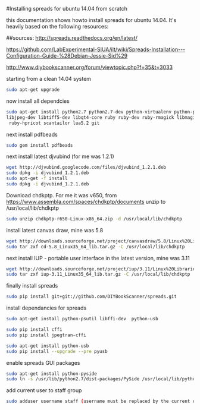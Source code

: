 #Installing spreads for ubuntu 14.04 from scratch

this documentation shows howto install spreads for ubuntu 14.04. It's heavily based on the following resources:

##sources:
http://spreads.readthedocs.org/en/latest/

https://github.com/LabExperimental-SIUA/ilt/wiki/Spreads-Installation---Configuration-Guide-%28Debian-Jessie-Sid%29

http://www.diybookscanner.org/forum/viewtopic.php?f=35&t=3033


starting from a clean 14.04 system

```bash
sudo apt-get upgrade	
```


now install all dependcies

```bash
sudo apt-get install python2.7 python2.7-dev python-virtualenv python-pip libusb-dev\
libjpeg-dev libtiff5-dev libqt4-core ruby ruby-dev ruby-rmagick libmagickwand-dev\
 ruby-hpricot scantailor lua5.2 git 

```

next install pdfbeads

```bash
sudo gem install pdfbeads
```

next install latest djvubind (for me was 1.2.1)

```bash
wget http://djvubind.googlecode.com/files/djvubind_1.2.1.deb
sudo dpkg -i djvubind_1.2.1.deb
sudo apt-get -f install
sudo dpkg -i djvubind_1.2.1.deb
```

Download chdkptp. For me it was v650, from https://www.assembla.com/spaces/chdkptp/documents
unzip to /usr/local/lib/chdkptp

```bash
sudo unzip chdkptp-r650-Linux-x86_64.zip -d /usr/local/lib/chdkptp
```

install latest canvas draw, mine was 5.8
```bash
wget http://downloads.sourceforge.net/project/canvasdraw/5.8/Linux%20Libraries/cd-5.8_Linux35_64_lib.tar.gz
sudo tar zxf cd-5.8_Linux35_64_lib.tar.gz -C /usr/local/lib/chdkptp
```

next install IUP - portable user interface in the latest version, mine was 3.11
```bash
wget http://downloads.sourceforge.net/project/iup/3.11/Linux%20Libraries/iup-3.11_Linux35_64_lib.tar.gz
sudo tar zxf iup-3.11_Linux35_64_lib.tar.gz -C /usr/local/lib/chdkptp
```

finally install spreads

```bash
sudo pip install git+git://github.com/DIYBookScanner/spreads.git
```

install dependancies for spreads
```bash
sudo apt-get install python-psutil libffi-dev  python-usb
```

```bash
sudo pip install cffi
sudo pip install jpegtran-cffi

```

```bash
sudo apt-get install python-usb
sudo pip install --upgrade --pre pyusb
```

enable spreads GUI packages

```bash
sudo apt-get install python-pyside
sudo ln -s /usr/lib/python2.7/dist-packages/PySide /usr/local/lib/python2.7/site-packages/PySide
```

add current user to staff group

```bash
sudo adduser username staff (username must be replaced by the current username)
```